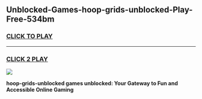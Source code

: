 
## Unblocked-Games-hoop-grids-unblocked-Play-Free-534bm
<h3>
<a href="https://premium76.site?title=hoop-grids-unblocked&ref=23A">CLICK TO PLAY</a></h3>
<hr>

<h3>
<a href="https://premium76.site?title=hoop-grids-unblocked&ref=23A">CLICK 2 PLAY</a>
  
</h3>

<a href="https://premium76.site?title=hoop-grids-unblocked&ref=23A"><img src="https://clearcache.store/games.png"></a>


**hoop-grids-unblocked games unblocked: Your Gateway to Fun and Accessible Online Gaming**
